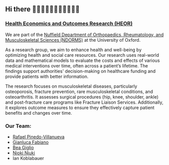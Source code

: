 ## Hi there 👋👋🏻👋🏼👋🏽👋🏾👋🏿

### [Health Economics and Outcomes Research (HEOR)](https://www.ndorms.ox.ac.uk/research/research-groups/pinedo-villanueva-group-health-economics-outcomes-research)

We are part of the [Nuffield Department of Orthopaedics, Rheumatology, and Musculoskeletal Sciences (NDORMS)](https://www.ndorms.ox.ac.uk/) at the University of Oxford.

As a research group, we aim to enhance health and well-being by optimizing health and social care resources. Our research uses real-world data and mathematical models to evaluate the costs and effects of various medical interventions over time, often across a patient’s lifetime. The findings support authorities' decision-making on healthcare funding and provide patients with better information.  

The research focuses on musculoskeletal diseases, particularly osteoporosis, fracture prevention, rare musculoskeletal conditions, and osteoarthritis. It assesses surgical procedures (hip, knee, shoulder, ankle) and post-fracture care programs like Fracture Liaison Services. Additionally, it explores outcome measures to ensure they effectively capture patient benefits and changes over time.

### Our Team:
  - [Rafael Pinedo-Villanueva](https://www.ndorms.ox.ac.uk/team/rafael-pinedo-villanueva)
  - [Gianluca Fabiano](https://www.ndorms.ox.ac.uk/team/gianluca-fabiano)
  - [Bea Giglio](https://www.ndorms.ox.ac.uk/team/beata-giglio)
  - [Njoki Njuki](https://www.ndorms.ox.ac.uk/team/njoki-njuki)
  - Ian Koblabauer
